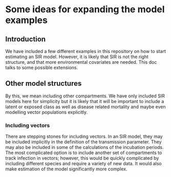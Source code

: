 # Some ideas for expanding the model examples 

## Introduction

We have included a few different examples in this repository on how to start estimating an SIR model. However, it is likely that SIR is not the right structure, and that more environmental covariates are needed. This doc talks to some possible extensions.

## Other model structures

By this, we mean including other compartments. We have only included SIR models here for simplicity but it is likely that it will be important to include a latent or exposed class as well as disease related mortality and maybe even modelling vector populations explicitly. 

### Including vectors

There are stepping stones for including vectors. In an SIR model, they may be included implicitly in the definition of the transmission parameter. They may also be included in some of the calculations of the incubation periods. The most complicated option is to include another set of compartments to track infection in vectors; however, this would be quickly complicated by including different species and require a variety of new data. It would also make estimation of the model significantly more complex.